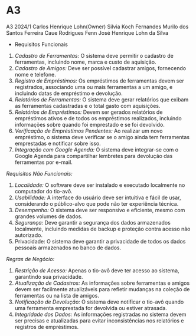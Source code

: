 # A3
A3 2024/1
Carlos Henrique Lohn(Owner)
Silvia Koch Fernandes
Murilo dos Santos Ferreira
Caue Rodrigues Fenn
José Henrique Lohn da Silva
- Requisitos Funcionais


1. *Cadastro de Ferramentas:* O sistema deve permitir o cadastro de ferramentas, incluindo nome, marca e custo de aquisição.
2. *Cadastro de Amigos:* Deve ser possível cadastrar amigos, fornecendo nome e telefone.
3. *Registro de Empréstimos:* Os empréstimos de ferramentas devem ser registrados, associando uma ou mais ferramentas a um amigo, e incluindo datas de empréstimo e devolução.
4. *Relatórios de Ferramentas:* O sistema deve gerar relatórios que exibam as ferramentas cadastradas e o total gasto com aquisições.
5. *Relatórios de Empréstimos:* Devem ser gerados relatórios de empréstimos ativos e de todos os empréstimos realizados, incluindo informações sobre quando foi emprestado e se foi devolvido.
6. *Verificação de Empréstimos Pendentes:* Ao realizar um novo empréstimo, o sistema deve verificar se o amigo ainda tem ferramentas emprestadas e notificar sobre isso.
7. *Integração com Google Agenda:* O sistema deve integrar-se com o Google Agenda para compartilhar lembretes para devolução das ferramentas por e-mail.

*Requisitos Não Funcionais:*
1. *Localidade:* O software deve ser instalado e executado localmente no computador do tio-avô.
2. *Usabilidade:* A interface do usuário deve ser intuitiva e fácil de usar, considerando o público-alvo que pode não ter experiência técnica.
3. *Desempenho:* O sistema deve ser responsivo e eficiente, mesmo com grandes volumes de dados.
4. *Segurança:* Deve garantir a segurança dos dados armazenados localmente, incluindo medidas de backup e proteção contra acesso não autorizado.
5. Privacidade: O sistema deve garantir a privacidade de todos os dados pessoais armazenados no banco de dados.

*Regras de Negócio:*
1. *Restrição de Acesso:* Apenas o tio-avô deve ter acesso ao sistema, garantindo sua privacidade.
2. *Atualização de Cadastros:* As informações sobre ferramentas e amigos devem ser facilmente atualizáveis para refletir mudanças na coleção de ferramentas ou na lista de amigos.
3. *Notificação de Devolução:* O sistema deve notificar o tio-avô quando uma ferramenta emprestada for devolvida ou estiver atrasada.
4. *Integridade dos Dados:* As informações registradas no sistema devem ser precisas e atualizadas para evitar inconsistências nos relatórios e registros de empréstimos.

